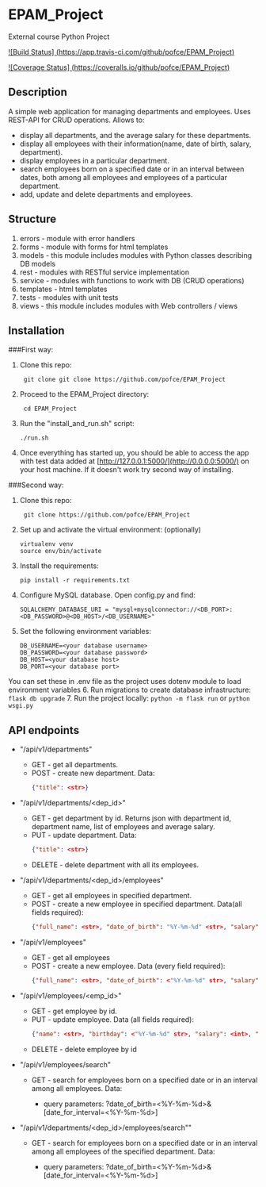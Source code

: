 # EPAM_Project
External course Python Project

[![Build Status] (https://app.travis-ci.com/github/pofce/EPAM_Project)](https://app.travis-ci.com/github/pofce/EPAM_Project)

[![Coverage Status] (https://coveralls.io/github/pofce/EPAM_Project)](https://coveralls.io/github/pofce/EPAM_Project)

## Description
A simple web application for managing departments and employees. Uses REST-API
for CRUD operations. Allows to:

- display all departments, and the average salary for these departments.
- display all employees with their information(name, date of birth, salary,
  department).
- display employees in a particular department.
- search employees born on a specified date or in an interval between dates,
  both among all employees and employees of a particular department.
- add, update and delete departments and employees.

## Structure

1) errors - module with error handlers
2) forms - module with forms for html templates
3) models - this module includes modules with Python classes describing DB models
4) rest - modules with RESTful service implementation
5) service - modules with functions to work with DB (CRUD operations)
6) templates - html templates
7) tests - modules with unit tests
8) views - this module includes modules with Web controllers / views

## Installation
###First  way:
1. Clone this repo:

        git clone git clone https://github.com/pofce/EPAM_Project

2. Proceed to the EPAM_Project directory:
 
        cd EPAM_Project

3. Run the "install_and_run.sh" script:
      
       ./run.sh

4. Once everything has started up, you should be able to access the app with test data added at
   [http://127.0.0.1:5000/](http://0.0.0.0:5000/) on your host machine. If it doesn't work try 
   second way of installing.

###Second way:

1. Clone this repo:

        git clone https://github.com/pofce/EPAM_Project
2. Set up and activate the virtual environment: (optionally)
    ```
    virtualenv venv
    source env/bin/activate
    ```
3. Install the requirements:
    ```
    pip install -r requirements.txt
    ```
4. Configure MySQL database. Open config.py and find:
    ```
    SQLALCHEMY_DATABASE_URI = "mysql+mysqlconnector://<DB_PORT>:<DB_PASSWORD>@<DB_HOST>/<DB_USERNAME>"
    ```
5. Set the following environment variables:
    ```
    DB_USERNAME=<your database username>
    DB_PASSWORD=<your database password>
    DB_HOST=<your database host>
    DB_PORT=<your database port>
    ```
You can set these in .env file as the project uses dotenv module to load 
environment variables
6. Run migrations to create database infrastructure:
    ```
    flask db upgrade
    ```
7. Run the project locally:
    ```
    python -m flask run
    ```
   or
    ```
    python wsgi.py
    ```

## API endpoints

* "/api/v1/departments"
    * GET - get all departments.
    * POST - create new department. Data:
      ```json 
      {"title": <str>}
      ```
    
* "/api/v1/departments/<dep_id>"
    * GET - get department by id. Returns json with department id, department name,
      list of employees and average salary.
    * PUT - update department. Data:
      ```json 
      {"title": <str>}
      ```
    * DELETE - delete department with all its employees.
  

* "/api/v1/departments/<dep_id>/employees"
    * GET - get all employees in specified department.
    * POST - create a new employee in specified department. Data(all fields required):
      ```json
      {"full_name": <str>, "date_of_birth": "%Y-%m-%d" <str>, "salary": <int>}
      ```
      

* "/api/v1/employees"
    * GET - get all employees
    * POST - create a new employee. Data (every field required):
      ```json
      {"full_name": <str>, "date_of_birth": <"%Y-%m-%d" str>, "salary": <int>, "department": <str>}
      ```
      
* "/api/v1/employees/<emp_id>"
    * GET - get employee by id.
    * PUT - update employee. Data (all fields required):
      ```json 
      {"name": <str>, "birthday": <"%Y-%m-%d" str>, "salary": <int>, "dep_id": <int>}
      ```
    * DELETE - delete employee by id  
  

* "/api/v1/employees/search"
    * GET - search for employees born on a specified date or in an
      interval among all employees. Data:
      
       * query parameters: ?date_of_birth=<%Y-%m-%d>&[date_for_interval=<%Y-%m-%d>]


* "/api/v1/departments/<dep_id>/employees/search""
    * GET - search for employees born on a specified date or in an
      interval among all employees of the specified department. Data:
      
      * query parameters: ?date_of_birth=<%Y-%m-%d>&[date_for_interval=<%Y-%m-%d>]